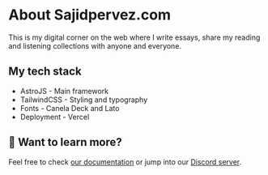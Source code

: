 # About Sajidpervez.com

This is my digital corner on the web where I write essays, share my reading and  listening collections with anyone and everyone.

## My tech stack
- AstroJS - Main framework
- TailwindCSS - Styling and typography
- Fonts - Canela Deck and Lato
- Deployment - Vercel

## 
## 👀 Want to learn more?

Feel free to check [our documentation](https://docs.astro.build) or jump into our [Discord server](https://astro.build/chat).
